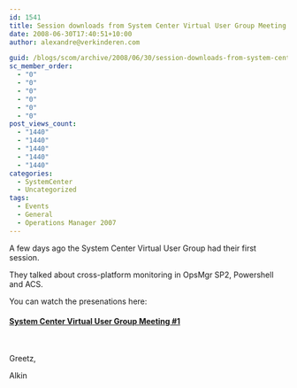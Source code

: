 ```yaml
---
id: 1541
title: Session downloads from System Center Virtual User Group Meeting
date: 2008-06-30T17:40:51+10:00
author: alexandre@verkinderen.com

guid: /blogs/scom/archive/2008/06/30/session-downloads-from-system-center-virtual-user-group-meeting.aspx
sc_member_order:
  - "0"
  - "0"
  - "0"
  - "0"
  - "0"
  - "0"
post_views_count:
  - "1440"
  - "1440"
  - "1440"
  - "1440"
  - "1440"
categories:
  - SystemCenter
  - Uncategorized
tags:
  - Events
  - General
  - Operations Manager 2007
---
```

A few days ago the System Center Virtual User Group had their first session.

They talked about cross-platform monitoring in OpsMgr SP2, Powershell and ACS.

You can watch the presenations here:

#### <a href="http://systemcenterusergroup.org/blogs/administrator/archive/2008/06/30/session-downloads-from-system-center-virtual-user-group-meeting-1.aspx" target="_blank">System Center Virtual User Group Meeting #1</a>

&nbsp;

Greetz,

Alkin
